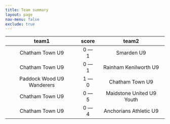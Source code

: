 ```yaml
---
title: Team summary
layout: page
nav-menu: false
exclude: true
---
```




|           team1           |    score    |           team2           |
|:-------------------------:|:-----------:|:-------------------------:|
|      Chatham Town U9      | 0 &mdash; 1 |        Smarden U9         |
|      Chatham Town U9      | 0 &mdash; 1 |   Rainham Kenilworth U9   |
| Paddock Wood U9 Wanderers | 1 &mdash; 0 |      Chatham Town U9      |
|      Chatham Town U9      | 0 &mdash; 5 | Maidstone United U9 Youth |
|      Chatham Town U9      | 0 &mdash; 4 |  Anchorians Athletic U9   |

